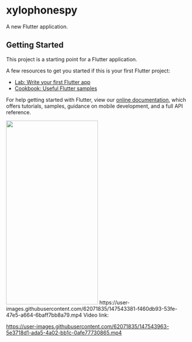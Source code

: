 # xylophonespy

A new Flutter application.

## Getting Started

This project is a starting point for a Flutter application.

A few resources to get you started if this is your first Flutter project:

- [Lab: Write your first Flutter app](https://flutter.dev/docs/get-started/codelab)
- [Cookbook: Useful Flutter samples](https://flutter.dev/docs/cookbook)

For help getting started with Flutter, view our
[online documentation](https://flutter.dev/docs), which offers tutorials,
samples, guidance on mobile development, and a full API reference.

<img src="https://user-images.githubusercontent.com/62071835/147543364-fc26afcb-c679-47bf-bbf8-c9539b63dfaf.jpeg" width = "250" height = "500">
https://user-images.githubusercontent.com/62071835/147543381-f460db93-53fe-47e5-a664-6baff7bb8a79.mp4
Video link:

https://user-images.githubusercontent.com/62071835/147543963-5e3718d1-ada5-4a02-bb1c-0afe77730865.mp4
